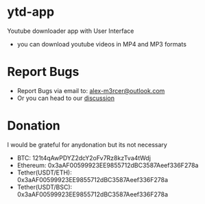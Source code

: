 # ytd-app


Youtube downloader app with User Interface

* you can download youtube videos in MP4 and MP3 formats




# Report Bugs
* Report Bugs via email to: alex-m3rcer@outlook.com
* Or you can head to our [discussion](https://github.com/Alex-M3rcer/ytd-app/discussions/1)

# Donation
I would be grateful for anydonation but its not necessary 
* BTC: 121t4qAwPDYZ2dcY2oFv7Rz8kzTva4tWdj
* Ethereum: 0x3aAF00599923EE9855712dBC3587Aeef336F278a
* Tether(USDT/ETH): 0x3aAF00599923EE9855712dBC3587Aeef336F278a
* Tether(USDT/BSC): 0x3aAF00599923EE9855712dBC3587Aeef336F278a

